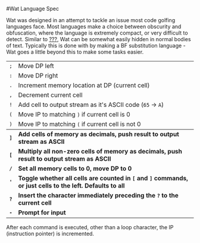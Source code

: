 #Wat Language Spec

Wat was designed in an attempt to tackle an issue most code golfing languages face.  Most languages make a choice between obscurity and obfuscation, where the language is extremely compact, or very difficult to detect.  Similar to [???](https://esolangs.org/wiki/%3F%3F%3F), Wat can be somewhat easily hidden in normal bodies of text.  Typically this is done with by making a BF substitution language - Wat goes a little beyond this to make some tasks easier.

<table>
	<tbody>
		<tr>
			<td><code>;</code></td>
			<td>Move DP left</td>
		</tr>
		<tr>
			<td><code>:</code></td>
			<td>Move DP right</td>
		</tr>
		<tr>
			<td><code>.</code></td>
			<td>Increment memory location at DP (current cell)</td>
		</tr>
		<tr>
			<td><code>,</code></td>
			<td>Decrement current cell</td>
		</tr>
		<tr>
			<td><code>!</code></td>
			<td>Add cell to output stream as it's ASCII code (<code>65</code> -> <code>A</code>)</td>
		</tr>
		<tr>
			<td><code>(</code></td>
			<td>Move IP to matching <code>)</code> if current cell is 0</td>
		</tr>
		<tr>
			<td><code>)</code></td>
			<td>Move IP to matching <code>(</code> if current cell is not 0</td>
		</tr>
	</tbody>
	<tbody style="font-weight: 700">
		<tr>
			<td><code>]</code></td>
			<td>Add cells of memory as decimals, push result to output stream as ASCII</td>
		</tr>
		<tr>
			<td><code>[</code></td>
			<td>Multiply all non-zero cells of memory as decimals, push result to output stream as ASCII</td>
		</tr>
		<tr>
			<td><code>/</code></td>
			<td>Set all memory cells to 0, move DP to 0</td>
		</tr>
		<tr>
			<td><code>'</code></td>
			<td>Toggle whether all cells are counted in <code>[</code> and <code>]</code> commands, or just cells to the left.  Defaults to all</td>
		</tr>
		<tr>
			<td><code>?</code></td>
			<td>Insert the character immediately preceding the <code>?</code> to the current cell</td>
		</tr>
		<tr>
			<td><code>-</code></td>
			<td>Prompt for input</td>
		</tr>
	</tbody>
</table>

After each command is executed, other than a loop character, the IP (instruction pointer) is incremented.
